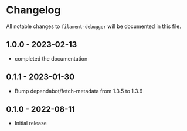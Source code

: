 # Changelog

All notable changes to `filament-debugger` will be documented in this file.

## 1.0.0 - 2023-02-13

- completed the documentation

## 0.1.1 - 2023-01-30

- Bump dependabot/fetch-metadata from 1.3.5 to 1.3.6

## 0.1.0 - 2022-08-11

- Initial release
